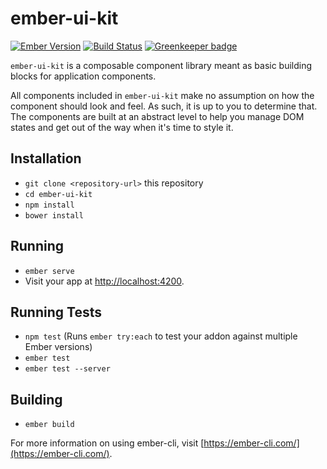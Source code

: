 # ember-ui-kit

[![Ember Version](https://embadge.io/v1/badge.svg?start=2.4.0)](https://embadge.io/v1/badge.svg?start=2.4.0)
[![Build Status](https://travis-ci.org/ming-codes/ember-ui-kit.svg?branch=master)](https://travis-ci.org/ming-codes/ember-ui-kit)
[![Greenkeeper badge](https://badges.greenkeeper.io/ming-codes/ember-ui-kit.svg)](https://greenkeeper.io/)

`ember-ui-kit` is a composable component library meant as basic building blocks for application components.

All components included in `ember-ui-kit` make no assumption on how the component should look and feel. As such, it is
up to you to determine that. The components are built at an abstract level to help you manage DOM states and
get out of the way when it's time to style it.

## Installation

* `git clone <repository-url>` this repository
* `cd ember-ui-kit`
* `npm install`
* `bower install`

## Running

* `ember serve`
* Visit your app at [http://localhost:4200](http://localhost:4200).

## Running Tests

* `npm test` (Runs `ember try:each` to test your addon against multiple Ember versions)
* `ember test`
* `ember test --server`

## Building

* `ember build`

For more information on using ember-cli, visit [https://ember-cli.com/](https://ember-cli.com/).
